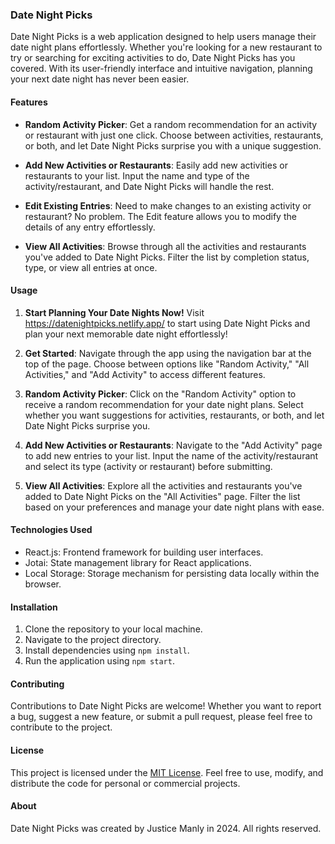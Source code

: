 ### Date Night Picks

Date Night Picks is a web application designed to help users manage their date night plans effortlessly. Whether you're looking for a new restaurant to try or searching for exciting activities to do, Date Night Picks has you covered. With its user-friendly interface and intuitive navigation, planning your next date night has never been easier.

#### Features

- **Random Activity Picker**: Get a random recommendation for an activity or restaurant with just one click. Choose between activities, restaurants, or both, and let Date Night Picks surprise you with a unique suggestion.

- **Add New Activities or Restaurants**: Easily add new activities or restaurants to your list. Input the name and type of the activity/restaurant, and Date Night Picks will handle the rest.

- **Edit Existing Entries**: Need to make changes to an existing activity or restaurant? No problem. The Edit feature allows you to modify the details of any entry effortlessly.

- **View All Activities**: Browse through all the activities and restaurants you've added to Date Night Picks. Filter the list by completion status, type, or view all entries at once.

#### Usage

1. **Start Planning Your Date Nights Now!** Visit https://datenightpicks.netlify.app/ to start using Date Night Picks and plan your next memorable date night effortlessly!

2. **Get Started**: Navigate through the app using the navigation bar at the top of the page. Choose between options like "Random Activity," "All Activities," and "Add Activity" to access different features.

3. **Random Activity Picker**: Click on the "Random Activity" option to receive a random recommendation for your date night plans. Select whether you want suggestions for activities, restaurants, or both, and let Date Night Picks surprise you.

4. **Add New Activities or Restaurants**: Navigate to the "Add Activity" page to add new entries to your list. Input the name of the activity/restaurant and select its type (activity or restaurant) before submitting.

5. **View All Activities**: Explore all the activities and restaurants you've added to Date Night Picks on the "All Activities" page. Filter the list based on your preferences and manage your date night plans with ease.

#### Technologies Used

- React.js: Frontend framework for building user interfaces.
- Jotai: State management library for React applications.
- Local Storage: Storage mechanism for persisting data locally within the browser.

#### Installation

1. Clone the repository to your local machine.
2. Navigate to the project directory.
3. Install dependencies using `npm install`.
4. Run the application using `npm start`.

#### Contributing

Contributions to Date Night Picks are welcome! Whether you want to report a bug, suggest a new feature, or submit a pull request, please feel free to contribute to the project.

#### License

This project is licensed under the [MIT License](LICENSE). Feel free to use, modify, and distribute the code for personal or commercial projects.

#### About

Date Night Picks was created by Justice Manly in 2024. All rights reserved.
